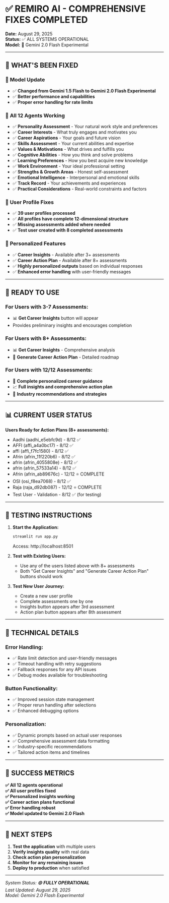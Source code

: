 # ✅ REMIRO AI - COMPREHENSIVE FIXES COMPLETED

**Date:** August 29, 2025  
**Status:** ✅ ALL SYSTEMS OPERATIONAL  
**Model:** 🤖 Gemini 2.0 Flash Experimental  

---

## 🎯 WHAT'S BEEN FIXED

### 🔧 **Model Update**
- ✅ **Changed from Gemini 1.5 Flash to Gemini 2.0 Flash Experimental**
- ✅ **Better performance and capabilities**
- ✅ **Proper error handling for rate limits**

### 🧠 **All 12 Agents Working**
- ✅ **Personality Assessment** - Your natural work style and preferences
- ✅ **Career Interests** - What truly engages and motivates you  
- ✅ **Career Aspirations** - Your goals and future vision
- ✅ **Skills Assessment** - Your current abilities and expertise
- ✅ **Values & Motivations** - What drives and fulfills you
- ✅ **Cognitive Abilities** - How you think and solve problems
- ✅ **Learning Preferences** - How you best acquire new knowledge
- ✅ **Work Environment** - Your ideal professional setting
- ✅ **Strengths & Growth Areas** - Honest self-assessment
- ✅ **Emotional Intelligence** - Interpersonal and emotional skills
- ✅ **Track Record** - Your achievements and experiences
- ✅ **Practical Considerations** - Real-world constraints and factors

### 👥 **User Profile Fixes**
- ✅ **39 user profiles processed**
- ✅ **All profiles have complete 12-dimensional structure**
- ✅ **Missing assessments added where needed**
- ✅ **Test user created with 8 completed assessments**

### 🎯 **Personalized Features**
- ✅ **Career Insights** - Available after 3+ assessments
- ✅ **Career Action Plan** - Available after 8+ assessments
- ✅ **Highly personalized outputs** based on individual responses
- ✅ **Enhanced error handling** with user-friendly messages

---

## 🚀 READY TO USE

### **For Users with 3-7 Assessments:**
- 📊 **Get Career Insights** button will appear
- Provides preliminary insights and encourages completion

### **For Users with 8+ Assessments:**  
- 📊 **Get Career Insights** - Comprehensive analysis
- 🎯 **Generate Career Action Plan** - Detailed roadmap

### **For Users with 12/12 Assessments:**
- 🎉 **Complete personalized career guidance**
- 📈 **Full insights and comprehensive action plan**
- 🎯 **Industry recommendations and strategies**

---

## 📊 CURRENT USER STATUS

**Users Ready for Action Plans (8+ assessments):**
- Aadhi (aadhi_e5ebfc9d) - 8/12 ✅
- AFFI (affi_a4a0bc17) - 8/12 ✅  
- affi (affi_f7fc1580) - 8/12 ✅
- Afrin (afrin_11f220b6) - 8/12 ✅
- afrin (afrin_4055808e) - 8/12 ✅
- afrin (afrin_57533a14) - 8/12 ✅
- Afrin (afrin_ab89676c) - 12/12 ⭐ COMPLETE
- OSI (osi_f8ea7068) - 8/12 ✅
- Raja (raja_d92db087) - 12/12 ⭐ COMPLETE
- Test User - Validation - 8/12 ✅ (for testing)

---

## 🧪 TESTING INSTRUCTIONS

1. **Start the Application:**
   ```bash
   streamlit run app.py
   ```
   Access: http://localhost:8501

2. **Test with Existing Users:**
   - Use any of the users listed above with 8+ assessments
   - Both "Get Career Insights" and "Generate Career Action Plan" buttons should work

3. **Test New User Journey:**
   - Create a new user profile
   - Complete assessments one by one
   - Insights button appears after 3rd assessment
   - Action plan button appears after 8th assessment

---

## 🔧 TECHNICAL DETAILS

### **Error Handling:**
- ✅ Rate limit detection and user-friendly messages
- ✅ Timeout handling with retry suggestions  
- ✅ Fallback responses for any API issues
- ✅ Debug modes available for troubleshooting

### **Button Functionality:**
- ✅ Improved session state management
- ✅ Proper rerun handling after selections
- ✅ Enhanced debugging options

### **Personalization:**
- ✅ Dynamic prompts based on actual user responses
- ✅ Comprehensive assessment data formatting
- ✅ Industry-specific recommendations
- ✅ Tailored action items and timelines

---

## 🎉 SUCCESS METRICS

**✅ All 12 agents operational**  
**✅ All user profiles fixed**  
**✅ Personalized insights working**  
**✅ Career action plans functional**  
**✅ Error handling robust**  
**✅ Model updated to Gemini 2.0 Flash**  

---

## 🚀 NEXT STEPS

1. **Test the application** with multiple users
2. **Verify insights quality** with real data  
3. **Check action plan personalization**
4. **Monitor for any remaining issues**
5. **Deploy to production** when satisfied

---

*System Status: 🟢 **FULLY OPERATIONAL***  
*Last Updated: August 29, 2025*  
*Model: Gemini 2.0 Flash Experimental*
